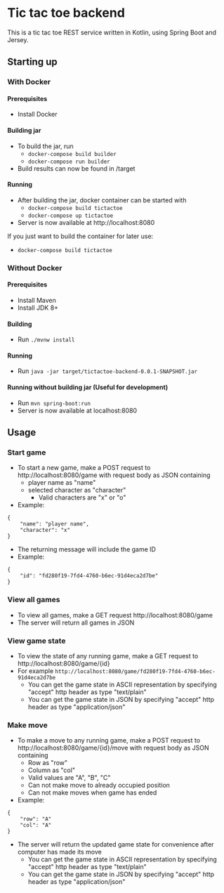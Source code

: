 # Tic tac toe backend

This is a tic tac toe REST service written in Kotlin, using Spring Boot and Jersey.

## Starting up

### With Docker

#### Prerequisites
- Install Docker

#### Building jar

- To build the jar, run
    - ```docker-compose build builder```
    - ```docker-compose run builder```
- Build results can now be found in /target

#### Running

- After building the jar, docker container can be started with
    - ```docker-compose build tictactoe```
    - ```docker-compose up tictactoe```
- Server is now available at http://localhost:8080

If you just want to build the container for later use: 

- ```docker-compose build tictactoe```

### Without Docker

#### Prerequisites
- Install Maven
- Install JDK 8+

#### Building
- Run ```./mvnw install```

#### Running
- Run ```java -jar target/tictactoe-backend-0.0.1-SNAPSHOT.jar```

#### Running without building jar (Useful for development)
- Run ```mvn spring-boot:run```
- Server is now available at localhost:8080


## Usage

### Start game

- To start a new game, make a POST request to http://localhost:8080/game with request body as JSON containing
    - player name as "name"
    - selected character as "character"
        - Valid characters are "x" or "o"
- Example: 
```
{
    "name": "player name",
    "character": "x"
}
```
- The returning message will include the game ID
- Example: 
```
{
    "id": "fd280f19-7fd4-4760-b6ec-91d4eca2d7be"
}
```

### View all games

- To view all games, make a GET request http://localhost:8080/game
- The server will return all games in JSON

### View game state

- To view the state of any running game, make a GET request to http://localhost:8080/game/{id}
- For example ```http://localhost:8080/game/fd280f19-7fd4-4760-b6ec-91d4eca2d7be```
    - You can get the game state in ASCII representation by specifying "accept" http header as type "text/plain"
    - You can get the game state in JSON by specifying "accept" http header as type "application/json"

### Make move
- To make a move to any running game, make a POST request to http://localhost:8080/game/{id}/move with 
request body as JSON containing 
    - Row as "row"
    - Column as "col"
    - Valid values are "A", "B", "C"
    - Can not make move to already occupied position
    - Can not make moves when game has ended
- Example:
```
{
    "row": "A"
    "col": "A"
}
```
- The server will return the updated game state for convenience after computer has made its move
    - You can get the game state in ASCII representation by specifying "accept" http header as type "text/plain"
    - You can get the game state in JSON by specifying "accept" http header as type "application/json"
